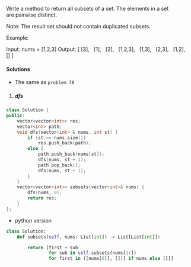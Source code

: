 Write a method to return all subsets of a set. The elements in a set are pairwise distinct.

Note: The result set should not contain duplicated subsets.

Example:

 Input:  nums = [1,2,3]
 Output: 
[
  [3],
  [1],
  [2],
  [1,2,3],
  [1,3],
  [2,3],
  [1,2],
  []
]


#### Solutions

- The same as `problem 78`

1. ##### dfs

```cpp
class Solution {
public:
    vector<vector<int>> res;
    vector<int> path;
    void dfs(vector<int> & nums, int st) {
        if (st >= nums.size())
            res.push_back(path);
        else {
            path.push_back(nums[st]);
            dfs(nums, st + 1);
            path.pop_back();
            dfs(nums, st + 1);
        }
    }
    vector<vector<int>> subsets(vector<int>& nums) {
        dfs(nums, 0);
        return res;
    }
};
```

- python version

```python
class Solution:
    def subsets(self, nums: List[int]) -> List[List[int]]:

        return [first + sub 
                for sub in self.subsets(nums[1:]) 
                for first in ([nums[0]], [])] if nums else [[]]
```